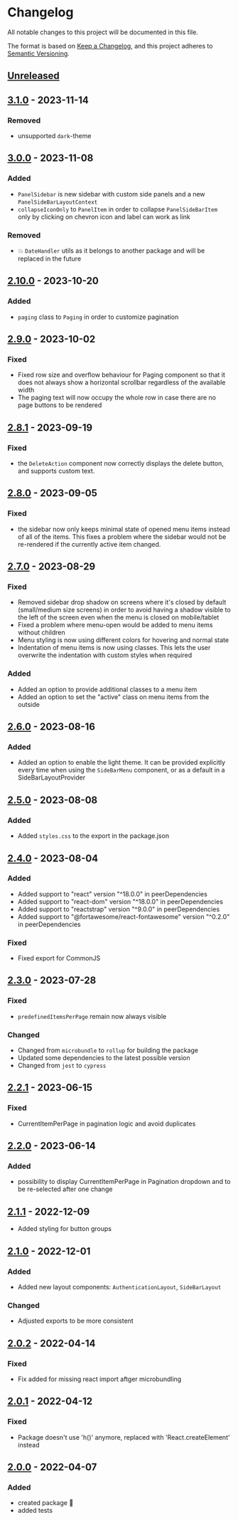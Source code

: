 # Changelog

All notable changes to this project will be documented in this file.

The format is based on [Keep a Changelog](https://keepachangelog.com/en/1.0.0/),
and this project adheres to [Semantic Versioning](https://semver.org/spec/v2.0.0.html).

## [Unreleased]

## [3.1.0] - 2023-11-14

### Removed

- unsupported `dark`-theme

## [3.0.0] - 2023-11-08

### Added

- `PanelSidebar` is new sidebar with custom side panels and a new `PanelSideBarLayoutContext`
- `collapseIconOnly` to `PanelItem` in order to collapse `PanelSideBarItem` only by clicking on chevron icon and label can work as link

### Removed

- :boom: `DateHandler` utils as it belongs to another package and will be replaced in the future

## [2.10.0] - 2023-10-20

### Added

- `paging` class to `Paging` in order to customize pagination

## [2.9.0] - 2023-10-02

### Fixed

- Fixed row size and overflow behaviour for Paging component so that it does not always show a horizontal scrollbar regardless of the available width
- The paging text will now occupy the whole row in case there are no page buttons to be rendered

## [2.8.1] - 2023-09-19

### Fixed

- the `DeleteAction` component now correctly displays the delete button, and supports custom text.

## [2.8.0] - 2023-09-05

### Fixed

- the sidebar now only keeps minimal state of opened menu items instead of all of the items. This fixes a problem where the sidebar would not be re-rendered if the currently active item changed.

## [2.7.0] - 2023-08-29

### Fixed

- Removed sidebar drop shadow on screens where it's closed by default (small/medium size screens) in order to avoid having a shadow visible to the left of the screen even when the menu is closed on mobile/tablet
- Fixed a problem where menu-open would be added to menu items without children
- Menu styling is now using different colors for hovering and normal state
- Indentation of menu items is now using classes. This lets the user overwrite the indentation with custom styles when required

### Added

- Added an option to provide additional classes to a menu item
- Added an option to set the "active" class on menu items from the outside

## [2.6.0] - 2023-08-16

### Added

- Added an option to enable the light theme. It can be provided explicitly every time when using the `SideBarMenu` component, or as a default in a SideBarLayoutProvider

## [2.5.0] - 2023-08-08

### Added

- Added `styles.css` to the export in the package.json

## [2.4.0] - 2023-08-04

### Added

- Added support to "react" version "^18.0.0" in peerDependencies
- Added support to "react-dom" version "^18.0.0" in peerDependencies
- Added support to "reactstrap" version "^9.0.0" in peerDependencies
- Added support to "@fortawesome/react-fontawesome" version "^0.2.0" in peerDependencies

### Fixed

- Fixed export for CommonJS

## [2.3.0] - 2023-07-28

### Fixed

- `predefinedItemsPerPage` remain now always visible

### Changed

- Changed from `microbundle` to `rollup` for building the package
- Updated some dependencies to the latest possible version
- Changed from `jest` to `cypress`

## [2.2.1] - 2023-06-15

### Fixed

- CurrentItemPerPage in pagination logic and avoid duplicates

## [2.2.0] - 2023-06-14

### Added

- possibility to display CurrentItemPerPage in Pagination dropdown and to be re-selected after one change

## [2.1.1] - 2022-12-09

- Added styling for button groups

## [2.1.0] - 2022-12-01

### Added

- Added new layout components: `AuthenticationLayout`, `SideBarLayout`

### Changed

- Adjusted exports to be more consistent

## [2.0.2] - 2022-04-14

### Fixed

- Fix added for missing react import aftger microbundling

## [2.0.1] - 2022-04-12

### Fixed

- Package doesn't use 'h()' anymore, replaced with 'React.createElement' instead

## [2.0.0] - 2022-04-07

### Added

- created package :tada:
- added tests

[unreleased]: https://github.com/neolution-ch/react-pattern-ui/compare/3.1.0...HEAD
[2.1.1]: https://github.com/neolution-ch/react-pattern-ui/compare/2.1.0...2.1.1
[2.1.0]: https://github.com/neolution-ch/react-pattern-ui/compare/2.0.2...2.1.0
[2.0.2]: https://github.com/neolution-ch/react-pattern-ui/compare/2.0.1...2.0.2
[2.0.1]: https://github.com/neolution-ch/react-pattern-ui/compare/2.0.0...2.0.1
[2.0.0]: https://github.com/neolution-ch/react-pattern-ui/compare/45cbeb76034667019da84605082679900f506d75...2.0.0
[3.1.0]: https://github.com/neolution-ch/react-pattern-ui/compare/3.0.0...3.1.0
[3.0.0]: https://github.com/neolution-ch/react-pattern-ui/compare/2.10.0...3.0.0
[2.10.0]: https://github.com/neolution-ch/react-pattern-ui/compare/2.9.0...2.10.0
[2.9.0]: https://github.com/neolution-ch/react-pattern-ui/compare/2.8.1...2.9.0
[2.8.1]: https://github.com/neolution-ch/react-pattern-ui/compare/2.8.0...2.8.1
[2.8.0]: https://github.com/neolution-ch/react-pattern-ui/compare/2.7.0...2.8.0
[2.7.0]: https://github.com/neolution-ch/react-pattern-ui/compare/2.6.0...2.7.0
[2.6.0]: https://github.com/neolution-ch/react-pattern-ui/compare/2.5.0...2.6.0
[2.5.0]: https://github.com/neolution-ch/react-pattern-ui/compare/2.4.0...2.5.0
[2.4.0]: https://github.com/neolution-ch/react-pattern-ui/compare/2.3.0...2.4.0
[2.3.0]: https://github.com/neolution-ch/react-pattern-ui/compare/2.2.1...2.3.0
[2.2.1]: https://github.com/neolution-ch/react-pattern-ui/compare/2.2.0...2.2.1
[2.2.0]: https://github.com/neolution-ch/react-pattern-ui/releases/tag/2.2.0
